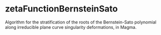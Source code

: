 # zetaFunctionBernsteinSato
Algorithm for the stratification of the roots of the Bernstein-Sato polynomial along irreducible plane curve singularity deformations, in Magma.
